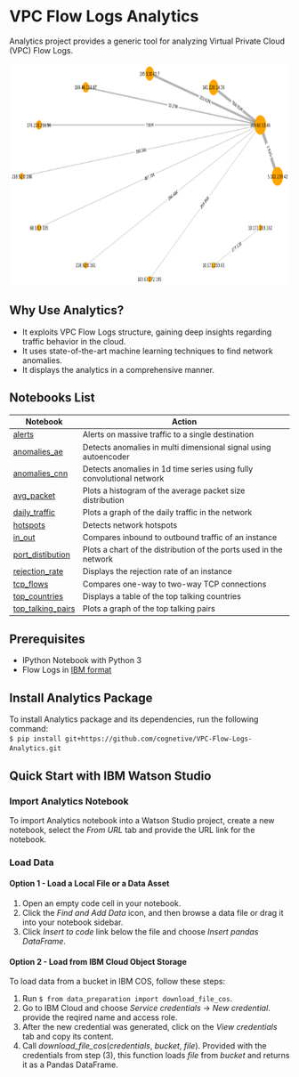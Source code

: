 # VPC Flow Logs Analytics
Analytics project provides a generic tool for analyzing Virtual Private Cloud (VPC) Flow Logs. 

<p align="center">
  <img width="700" height="400" src="images/top_talking.png"
</p> 

## Why Use Analytics?
* It exploits VPC Flow Logs structure, gaining deep insights regarding traffic behavior in the cloud.
* It uses state-of-the-art machine learning techniques to find network anomalies.
* It displays the analytics in a comprehensive manner.

## Notebooks List
| Notebook | Action |
| --- | --- |
| [alerts](analytics_notebooks/alerts.ipynb) | Alerts on massive traffic to a single destination | 
| [anomalies_ae](analytics_notebooks/anomalies_ae.ipynb) | Detects anomalies in multi dimensional signal using autoencoder |
| [anomalies_cnn](analytics_notebooks/anomalies_cnn.ipynb) | Detects anomalies in 1d time series using fully convolutional network |
| [avg_packet](analytics_notebooks/avg_packet.ipynb) | Plots a histogram of the average packet size distribution |
| [daily_traffic](analytics_notebooks/daily_traffic.ipynb) | Plots a graph of the daily traffic in the network |
| [hotspots](analytics_notebooks/hotspots.ipynb) | Detects network hotspots |
| [in_out](analytics_notebooks/in_out.ipynb) | Compares inbound to outbound traffic of an instance |
| [port_distibution](analytics_notebooks/port_distibution.ipynb) | Plots a chart of the distribution of the ports used in the network | 
| [rejection_rate](analytics_notebooks/rejection_rate.ipynb) | Displays the rejection rate of an instance |
| [tcp_flows](analytics_notebooks/tcp_flows.ipynb) | Compares one-way to two-way TCP connections |
| [top_countries](analytics_notebooks/top_countries.ipynb) | Displays a table of the top talking countries |
| [top_talking_pairs](analytics_notebooks/top_talking_pairs.ipynb) | Plots a graph of the top talking pairs |

## Prerequisites
* IPython Notebook with Python 3
* Flow Logs in [IBM format](data/format.md)

## Install Analytics Package
To install Analytics package and its dependencies, run the following command:  
`$ pip install git+https://github.com/cognetive/VPC-Flow-Logs-Analytics.git`

## Quick Start with IBM Watson Studio
### Import Analytics Notebook
To import Analytics notebook into a Watson Studio project, create a new notebook, select the *From URL* tab and provide the URL link for the notebook.
### Load Data
#### Option 1 - Load a Local File or a Data Asset
1. Open an empty code cell in your notebook.
2. Click the *Find and Add Data* icon, and then browse a data file or drag it into your notebook sidebar.
3. Click *Insert to code* link below the file and choose *Insert pandas DataFrame*.

#### Option 2 - Load from IBM Cloud Object Storage
To load data from a bucket in IBM COS, follow these steps:
1. Run `$ from data_preparation import download_file_cos`.
2. Go to IBM Cloud and choose *Service credentials* -> *New credential*. provide the reqired name and access role.
3. After the new credential was generated, click on the *View credentials* tab and copy its content.
4. Call *download_file_cos*(*credentials*, *bucket*, *file*). Provided with the credentials from step (3), this function loads *file* from *bucket* and returns it as a Pandas DataFrame.  

